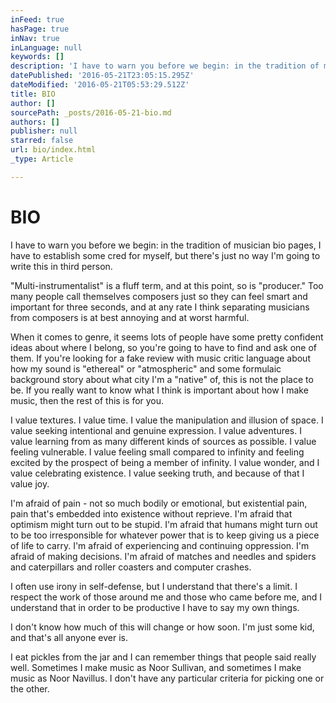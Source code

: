 ```yaml
---
inFeed: true
hasPage: true
inNav: true
inLanguage: null
keywords: []
description: 'I have to warn you before we begin: in the tradition of musician bio pages, I have to establish some cred for myself, but there’s just no way I’m going to write this in third person. '
datePublished: '2016-05-21T23:05:15.295Z'
dateModified: '2016-05-21T05:53:29.512Z'
title: BIO
author: []
sourcePath: _posts/2016-05-21-bio.md
authors: []
publisher: null
starred: false
url: bio/index.html
_type: Article

---
```

# BIO

I have to warn you before we begin: in the tradition of musician bio pages, I have to establish some cred for myself, but there's just no way I'm going to write this in third person. 

"Multi-instrumentalist" is a fluff term, and at this point, so is "producer." Too many people call themselves composers just so they can feel smart and important for three seconds, and at any rate I think separating musicians from composers is at best annoying and at worst harmful. 

When it comes to genre, it seems lots of people have some pretty confident ideas about where I belong, so you're going to have to find and ask one of them. If you're looking for a fake review with music critic language about how my sound is "ethereal" or "atmospheric" and some formulaic background story about what city I'm a "native" of, this is not the place to be. If you really want to know what I think is important about how I make music, then the rest of this is for you.

I value textures. I value time. I value the manipulation and illusion of space. I value seeking intentional and genuine expression. I value adventures. I value learning from as many different kinds of sources as possible. I value feeling vulnerable. I value feeling small compared to infinity and feeling excited by the prospect of being a member of infinity. I value wonder, and I value celebrating existence. I value seeking truth, and because of that I value joy.

I'm afraid of pain - not so much bodily or emotional, but existential pain, pain that's embedded into existence without reprieve. I'm afraid that optimism might turn out to be stupid. I'm afraid that humans might turn out to be too irresponsible for whatever power that is to keep giving us a piece of life to carry. I'm afraid of experiencing and continuing oppression. I'm afraid of making decisions. I'm afraid of matches and needles and spiders and caterpillars and roller coasters and computer crashes. 

I often use irony in self-defense, but I understand that there's a limit. I respect the work of those around me and those who came before me, and I understand that in order to be productive I have to say my own things. 

I don't know how much of this will change or how soon. I'm just some kid, and that's all anyone ever is. 

I eat pickles from the jar and I can remember things that people said really well. Sometimes I make music as Noor Sullivan, and sometimes I make music as Noor Navillus. I don't have any particular criteria for picking one or the other.